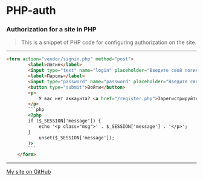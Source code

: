 # PHP-auth
### Authorization for a site in PHP

>This is a snippet of PHP code for configuring authorization on the site.
---
```html
<form action="vendor/signin.php" method="post">
        <label>Логин</label>
        <input type="text" name="login" placeholder="Введите свой логин">
        <label>Пароль</label>
        <input type="password" name="password" placeholder="Введите свой пароль">
        <button type="submit">Войти</button>
        <p>
            У вас нет аккаунта? <a href="/register.php">Зарегистрируйтесь</a>
        </p>
        ```php
        <?php 
        if ($_SESSION['message']) {
            echo '<p class="msg">' . $_SESSION['message'] . '</p>';
        }
            unset($_SESSION['message']);
        ?>
        ```
    </form>
```
---
[My site on GitHub](https://poliweb.github.io/)
